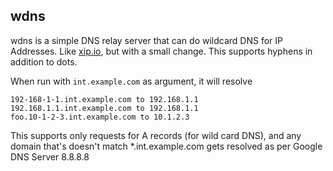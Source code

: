 ## wdns

wdns is a simple DNS relay server that can do wildcard DNS for IP Addresses.
Like [xip.io](http://xip.io/), but with a small change. This supports hyphens in addition to dots.

When run with `int.example.com` as argument, it will resolve

    192-168-1-1.int.example.com to 192.168.1.1
    192.168.1.1.int.example.com to 192.168.1.1
    foo.10-1-2-3.int.example.com to 10.1.2.3


This supports only requests for A records (for wild card DNS), and any domain that's doesn't match *.int.example.com
gets resolved as per Google DNS Server 8.8.8.8

